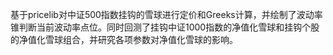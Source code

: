 基于pricelib对中证500指数挂钩的雪球进行定价和Greeks计算，并绘制了波动率锥判断当前波动率点位。同时回测了挂钩中证1000指数的净值化雪球和挂钩个股的净值化雪球组合，并研究各项参数对净值化雪球的影响。
